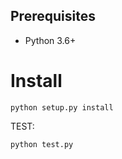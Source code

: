 ## Prerequisites
* Python 3.6+

# Install
```
python setup.py install
```

TEST:
```
python test.py
```